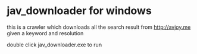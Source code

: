 # jav_downloader for windows

this is a crawler which downloads all the search result from http://avjoy.me given a keyword and resolution

double click jav_downloader.exe to run


